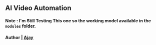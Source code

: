 ## AI Video Automation

#### Note : I'm Still Testing This one so the working model available in the ``` modules ``` folder.

#### Author | **[Ajay](https://github.com/ShadowConYT)**